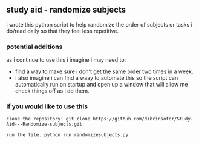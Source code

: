 ## study aid - randomize subjects

i wrote this python script to help randomize the order of subjects or tasks i do/read daily so that they feel less repetitive.

### potential additions

as i continue to use this i imagine i may need to:

- find a way to make sure i don't get the same order two times in a week.
- i also imagine i can find a waay to automate this so the script can automatically run on startup and open up a window that will allow me check things off as i do them.

### if you would like to use this

```
clone the repository: git clone https://github.com/dibrinsofor/Study-Aid---Randomize-subjects.git
```
```
run the file. python run randomizesubjects.py
```
